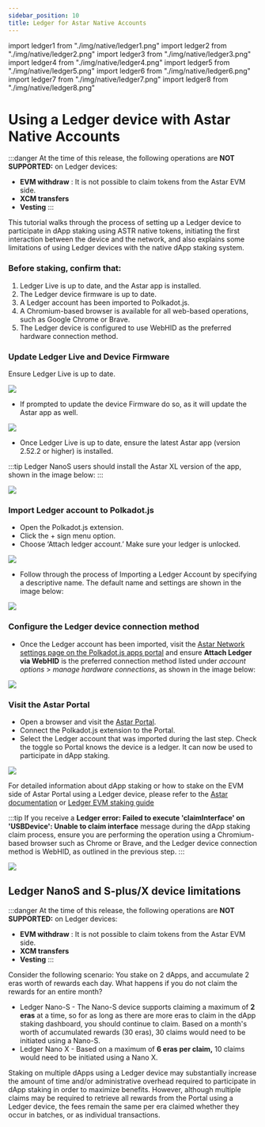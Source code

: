 ```yaml
---
sidebar_position: 10
title: Ledger for Astar Native Accounts
---
```

import ledger1 from "./img/native/ledger1.png"
import ledger2 from "./img/native/ledger2.png"
import ledger3 from "./img/native/ledger3.png"
import ledger4 from "./img/native/ledger4.png"
import ledger5 from "./img/native/ledger5.png"
import ledger6 from "./img/native/ledger6.png"
import ledger7 from "./img/native/ledger7.png"
import ledger8 from "./img/native/ledger8.png"


# Using a Ledger device with Astar Native Accounts

:::danger
At the time of this release, the following operations are **NOT SUPPORTED:** on Ledger devices:  
- **EVM withdraw** : It is not possible to claim tokens from the Astar EVM side. 
- **XCM transfers**
- **Vesting**
:::

This tutorial walks through the process of setting up a Ledger device to participate in dApp staking using ASTR native tokens, initiating the first interaction between the device and the network, and also explains some limitations of using Ledger devices with the native dApp staking system.

### Before staking, confirm that:
1. Ledger Live is up to date, and the Astar app is installed.
2. The Ledger device firmware is up to date.
3. A Ledger account has been imported to Polkadot.js.
4. A Chromium-based browser is available for all web-based operations, such as Google Chrome or Brave.
5. The Ledger device is configured to use WebHID as the preferred hardware connection method.

### Update Ledger Live and Device Firmware

Ensure Ledger Live is up to date. 

<div style={{textAlign: 'center'}}>
  <img src={ledger1} style={{width: 1200}} />
  </div>

- If prompted to update the device Firmware do so, as it will update the Astar app as well.

<div style={{textAlign: 'center'}}>
  <img src={ledger2} style={{width: 1200}} />
  </div>

- Once Ledger Live is up to date, ensure the latest Astar app (version 2.52.2 or higher) is installed.

:::tip
Ledger NanoS users should install the Astar XL version of the app, shown in the image below:
::: 

<div style={{textAlign: 'center'}}>
  <img src={ledger3} style={{width: 1200}} />
  </div>

### Import Ledger account to Polkadot.js

- Open the Polkadot.js extension.
- Click the + sign menu option.
- Choose ‘Attach ledger account.’ Make sure your ledger is unlocked.

<div style={{textAlign: 'center'}}>
  <img src={ledger4} style={{width: 600}} />
  </div>

- Follow through the process of Importing a Ledger Account by specifying a descriptive name. The default name and settings are shown in the image below:

<div style={{textAlign: 'center'}}>
  <img src={ledger5} style={{width: 600}} />
  </div>

### Configure the Ledger device connection method

- Once the Ledger account has been imported, visit the [Astar Network settings page on the Polkadot.js apps portal](https://polkadot.js.org/apps/?rpc=wss%3A%2F%2Frpc.astar.network#/settings) and ensure **Attach Ledger via WebHID** is the preferred connection method listed under *account options* > *manage hardware connections*, as shown in the image below:

<div style={{textAlign: 'center'}}>
  <img src={ledger7} style={{width: 1200}} />
  </div>

### Visit the Astar Portal

- Open a browser and visit the [Astar Portal](https://portal.astar.network).
- Connect the Polkadot.js extension to the Portal.
- Select the Ledger account that was imported during the last step.  Check the toggle so Portal knows the device is a ledger. It can now be used to participate in dApp staking.

<div style={{textAlign: 'center'}}>
  <img src={ledger8} style={{width: 600}} />
  </div>
  
For detailed information about dApp staking or how to stake on the EVM side of Astar Portal using a Ledger device, please refer to the [Astar documentation](/docs/dapp-staking/for-stakers/staking) or [Ledger EVM staking guide](./ledger-evm.md)

:::tip
If you receive a **Ledger error: Failed to execute 'claimInterface' on 'USBDevice': Unable to claim interface** message during the dApp staking claim process, ensure you are performing the operation using a Chromium-based browser such as Chrome or Brave, and the Ledger device connection method is WebHID, as outlined in the previous step.
:::

<div style={{textAlign: 'center'}}>
  <img src={ledger6} style={{width: 600}} />
  </div>

## Ledger NanoS and S-plus/X device limitations 

:::danger
At the time of this release, the following operations are **NOT SUPPORTED:** on Ledger devices:  
- **EVM withdraw** : It is not possible to claim tokens from the Astar EVM side. 
- **XCM transfers**
- **Vesting**
:::

Consider the following scenario: You stake on 2 dApps, and accumulate 2 eras worth of rewards each day. What happens if you do not claim the rewards for an entire month?

- Ledger Nano-S - The Nano-S device supports claiming a maximum of **2 eras** at a time, so for as long as there are more eras to claim in the dApp staking dashboard, you should continue to claim. Based on a month's worth of accumulated rewards (30 eras), 30 claims would need to be initiated using a Nano-S.
- Ledger Nano X - Based on a maximum of **6 eras per claim,** 10 claims would need to be initiated using a Nano X.

Staking on multiple dApps using a Ledger device may substantially increase the amount of time and/or administrative overhead required to participate in dApp staking in order to maximize benefits. However, although multiple claims may be required to retrieve all rewards from the Portal using a Ledger device, the fees remain the same per era claimed whether they occur in batches, or as individual transactions.
